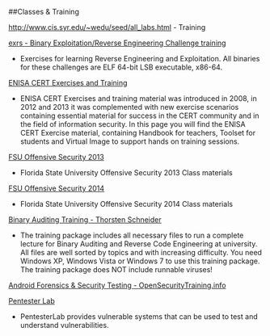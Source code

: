 ##Classes & Training





http://www.cis.syr.edu/~wedu/seed/all_labs.html - Training

[exrs - Binary Exploitation/Reverse Engineering Challenge training](https://github.com/wapiflapi/exrs)
* Exercises for learning Reverse Engineering and Exploitation. All binaries for these challenges are ELF 64-bit LSB executable, x86-64.




[ENISA CERT Exercises and Training](http://www.enisa.europa.eu/activities/cert/support/exercise)
* ENISA CERT Exercises and training material was introduced in 2008, in 2012 and 2013 it was complemented with new exercise scenarios containing essential material for success in the CERT community and in the field of information security. In this page you will find the ENISA CERT Exercise material, containing Handbook for teachers, Toolset for students and Virtual Image to support hands on training sessions. 

[FSU Offensive Security 2013](http://www.cs.fsu.edu/~redwood/OffensiveSecurity/)
* Florida State University Offensive Security 2013 Class materials

[FSU Offensive Security 2014](http://www.cs.fsu.edu/~redwood/OffensiveComputerSecurity/)
* Florida State University Offensive Security 2014 Class materials

[Binary Auditing Training - Thorsten Schneider](http://www.binary-auditing.com/)
* The training package includes all necessary files to run a complete lecture for Binary Auditing and Reverse Code Engineering at university. All files are well sorted by topics and with increasing difficulty. You need Windows XP, Windows Vista or Windows 7 to use this training package. The training package does NOT include runnable viruses! 

[Android Forensics & Security Testing - OpenSecurityTraining.info](http://opensecuritytraining.info/AndroidForensics.html)

[Pentester Lab](https://www.pentesterlab.com/)
* PentesterLab provides vulnerable systems that can be used to test and understand vulnerabilities.






































